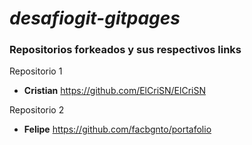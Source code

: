 # ***desafiogit-gitpages***

### Repositorios forkeados y sus respectivos links
  
 Repositorio 1 
 - **Cristian**
 https://github.com/ElCriSN/ElCriSN
 
 Repositorio 2
 - **Felipe**
 https://github.com/facbgnto/portafolio
